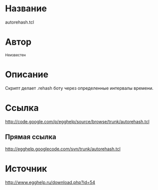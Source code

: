 # Название #
autorehash.tcl


# Автор #
<sup>Неизвестен</sup>


# Описание #
Скрипт делает .rehash боту через определенные интервалы времени.


# Ссылка #
http://code.google.com/p/egghelp/source/browse/trunk/autorehash.tcl

## Прямая ссылка ##
http://egghelp.googlecode.com/svn/trunk/autorehash.tcl


# Источник #
http://www.egghelp.ru/download.php?id=54
